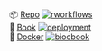 <!-- badges: start -->
📦 [Repo](https://github.com/lmweber/BiocBookTesting4) [![rworkflows](https://img.shields.io/github/actions/workflow/status/lmweber/BiocBookTesting4/rworkflows.yml?label=Package%20check)](https://github.com/lmweber/BiocBookTesting4/actions/workflows/rworkflows.yml)   
📖 [Book](https://lmweber.github.io/BiocBookTesting4/devel) [![deployment](https://img.shields.io/github/actions/workflow/status/lmweber/BiocBookTesting4/pages/pages-build-deployment?label=Book%20deployment)](https://github.com/lmweber/BiocBookTesting4/actions/workflows/pages/pages-build-deployment)  
🐳 [Docker](https://github.com/lmweber/BiocBookTesting4/pkgs/container/BiocBookTesting4) [![biocbook](https://img.shields.io/github/actions/workflow/status/lmweber/BiocBookTesting4/biocbook.yml?label=Docker%20image)](https://github.com/lmweber/BiocBookTesting4/actions/workflows/biocbook.yml)  
<!-- badges: end -->
